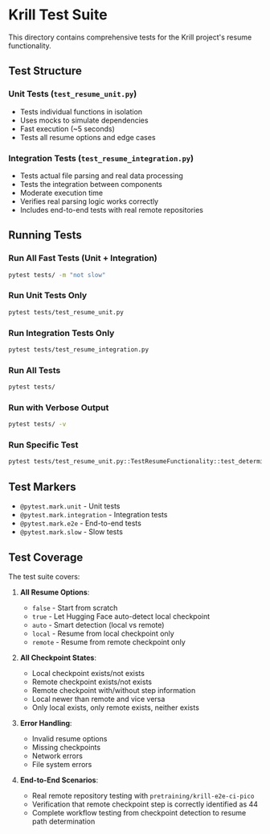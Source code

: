 # Krill Test Suite

This directory contains comprehensive tests for the Krill project's resume functionality.

## Test Structure

### Unit Tests (`test_resume_unit.py`)
- Tests individual functions in isolation
- Uses mocks to simulate dependencies
- Fast execution (~5 seconds)
- Tests all resume options and edge cases

### Integration Tests (`test_resume_integration.py`)
- Tests actual file parsing and real data processing
- Tests the integration between components
- Moderate execution time
- Verifies real parsing logic works correctly
- Includes end-to-end tests with real remote repositories

## Running Tests

### Run All Fast Tests (Unit + Integration)
```bash
pytest tests/ -m "not slow"
```

### Run Unit Tests Only
```bash
pytest tests/test_resume_unit.py
```

### Run Integration Tests Only
```bash
pytest tests/test_resume_integration.py
```

### Run All Tests
```bash
pytest tests/
```

### Run with Verbose Output
```bash
pytest tests/ -v
```

### Run Specific Test
```bash
pytest tests/test_resume_unit.py::TestResumeFunctionality::test_determine_resume_checkpoint_false
```

## Test Markers

- `@pytest.mark.unit` - Unit tests
- `@pytest.mark.integration` - Integration tests  
- `@pytest.mark.e2e` - End-to-end tests
- `@pytest.mark.slow` - Slow tests

## Test Coverage

The test suite covers:

1. **All Resume Options**:
   - `false` - Start from scratch
   - `true` - Let Hugging Face auto-detect local checkpoint
   - `auto` - Smart detection (local vs remote)
   - `local` - Resume from local checkpoint only
   - `remote` - Resume from remote checkpoint only

2. **All Checkpoint States**:
   - Local checkpoint exists/not exists
   - Remote checkpoint exists/not exists
   - Remote checkpoint with/without step information
   - Local newer than remote and vice versa
   - Only local exists, only remote exists, neither exists

3. **Error Handling**:
   - Invalid resume options
   - Missing checkpoints
   - Network errors
   - File system errors

4. **End-to-End Scenarios**:
   - Real remote repository testing with `pretraining/krill-e2e-ci-pico`
   - Verification that remote checkpoint step is correctly identified as 44
   - Complete workflow testing from checkpoint detection to resume path determination